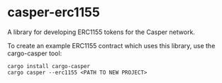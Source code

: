 # casper-erc1155

A library for developing ERC1155 tokens for the Casper network.

To create an example ERC1155 contract which uses this library, use the cargo-casper tool:

```
cargo install cargo-casper
cargo casper --erc1155 <PATH TO NEW PROJECT>
```
